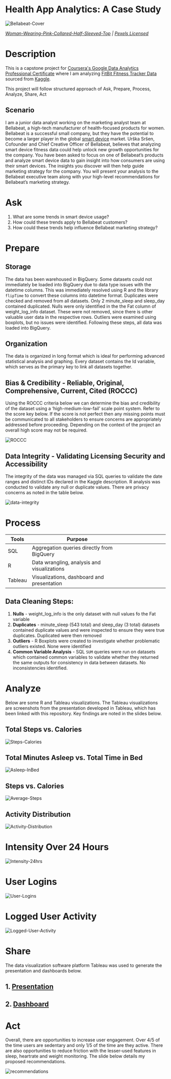 # Health App Analytics: A Case Study

![Bellabeat-Cover](Images/Bellabeat-Cover.png)

*[Woman-Wearing-Pink-Collared-Half-Sleeved-Top](https://www.pexels.com/photo/woman-wearing-pink-collared-half-sleeved-top-1036623/) | [Pexels Licensed](https://www.pexels.com/license/)*


# Description
This is a capstone project for [Coursera's Google Data Analytics Professional Certificate](https://www.coursera.org/professional-certificates/google-data-analytics?) where I am analyzing [FitBit Fitness Tracker Data](https://www.kaggle.com/datasets/arashnic/fitbit) sourced from [Kaggle](https://www.kaggle.com/).

This project will follow structured approach of Ask, Prepare, Process, Analyze, Share, Act

## Scenario
I am a junior data analyst working on the marketing analyst team at Bellabeat, a high-tech manufacturer of health-focused products for women. Bellabeat is a successful small company, but they have the potential to become a larger player in the global [smart device](https://en.wikipedia.org/wiki/Smart_device) market. Urška Sršen, Cofounder and Chief Creative Officer of Bellabeat, believes that analyzing smart device fitness data could help unlock new growth opportunities for the company. You have been asked to focus on one of Bellabeat’s products and analyze smart device data to gain insight into how consumers are using their smart devices. The insights you discover will then help guide marketing strategy for the company. You will present your analysis to the Bellabeat executive team along with your high-level recommendations for Bellabeat’s marketing strategy.

# **Ask**

1. What are some trends in smart device usage?
2. How could these trends apply to Bellabeat customers?
3. How could these trends help influence Bellabeat marketing strategy?

# **Prepare**

## **Storage**
The data has been warehoused in BigQuery. Some datasets could not immediately be loaded into BigQuery due to data type issues with the datetime columns. This was immediately resolved using R and the library `flipTime` to convert these columns into datetime format. Duplicates were checked and removed from all datasets. Only 2 minute_sleep and sleep_day contained duplicated. Nulls were only identified in the the Fat column of weight_log_info dataset. These were not removed, since there is other valuable user data in the respective rows. Outliers were examined using boxplots, but no issues were identified. Following these steps, all data was loaded into BigQuery.

## **Organization**
The data is organized in long format which is ideal for performing advanced statistical analysis and graphing. Every dataset contains the Id variable, which serves as the primary key to link all datasets together.

## **Bias & Credibility - Reliable, Original, Comprehensive, Current, Cited (ROCCC)**
Using the ROCCC criteria below we can determine the bias and credibility of the dataset using a ‘high-medium-low-fail’ scale point system. Refer to the score key below. If the score is not perfect then any missing points must be communicated to all stakeholders to ensure concerns are appropriately addressed before proceeding. Depending on the context of the project an overall high score may not be required.

![ROCCC](Images/ROCCC.png)

## **Data Integrity - Validating Licensing Security and Accessibility**

The integrity of the data was managed via SQL queries to validate the date ranges and distinct IDs declared in the Kaggle description. R analysis was conducted to validate any null or duplicate values. There are privacy concerns as noted in the table below.

![data-integrity](Images/data-integrity.png)

# **Process**

| Tools   | Purpose                                        |   |   |   |   |   |   |   |   |
|---------|------------------------------------------------|---|---|---|---|---|---|---|---|
| SQL     | Aggregation queries directly from BigQuery     |   |   |   |   |   |   |   |   |
| R       | Data wrangling, analysis and visualizations    |   |   |   |   |   |   |   |   |
| Tableau | Visualizations, dashboard and presentation     |   |   |   |   |   |   |   |   |

## Data Cleaning Steps:

1. **Nulls** - weight_log_info is the only dataset with null values fo the Fat variable
2. **Duplicates** - minute_sleep (543 total) and sleep_day (3 total) datasets contained duplicate values and were inspected to ensure they were true duplicates. Duplicated were then removed
3. **Outliers** - R Boxplots were created to investigate whether problematic outliers existed. None were identified
4. **Common Variable Analysis** - SQL `SUM` queries were run on datasets which contained common variables to validate whether they returned the same outputs for consistency in data between datasets. No inconsistencies identified.

# **Analyze**

Below are some R and Tableau visualizations. The Tableau visualizations are screenshots from the presentation developed in Tableau, which has been linked with this repository. Key findings are noted in the slides below.

## Total Steps vs. Calories
![Steps-Calories](Images/TotalStepsVsCalories.png)

## Total Minutes Asleep vs. Total Time in Bed
![Asleep-InBed](Images/sleep_day-TotalMinutesAsleep-TotalTimeInBed.png)

## Steps vs. Calories

![Average-Steps](Images/StepsVsCalories.png)

## Activity Distribution

![Activity-Distribution](Images/ActivityDistribution.png)

# Intensity Over 24 Hours
![Intensity-24hrs](Images/IntensityOver24hrs.png)

# User Logins

![User-Logins](Images/UserLogins.png)

# Logged User Activity

![Logged-User-Activity](Images/LoggedUserActivity.png)


# **Share**

The data visualization software platform Tableau was used to generate the presentation and dashboards below.

## 1. [Presentation](https://public.tableau.com/app/profile/tyeson.demets/viz/HealthAppAnalyticsPresentation/Presentation#1) 
## 2. [Dashboard](https://public.tableau.com/app/profile/tyeson.demets/viz/HealthAppAnalyticsDashboard/Dashboard)

# **Act**

Overall, there are opportunities to increase user engagement. Over 4/5 of the time users are sedentary and only 1/5 of the time are they active. There are also opportunities to reduce friction with the lesser-used features in sleep, heartrate and weight monitoring. The slide below details my proposed recommendations.

![recommendations](Images/recommendations.png) 